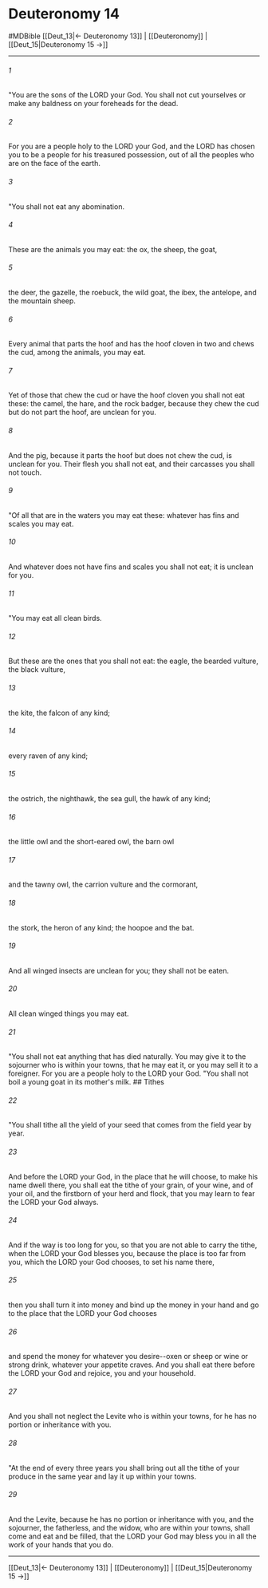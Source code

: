 # Deuteronomy 14
#MDBible
[[Deut_13|← Deuteronomy 13]] | [[Deuteronomy]] | [[Deut_15|Deuteronomy 15 →]]

***

###### 1 
"You are the sons of the LORD your God. You shall not cut yourselves or make any baldness on your foreheads for the dead. 

###### 2 
For you are a people holy to the LORD your God, and the LORD has chosen you to be a people for his treasured possession, out of all the peoples who are on the face of the earth. 

###### 3 
"You shall not eat any abomination. 

###### 4 
These are the animals you may eat: the ox, the sheep, the goat, 

###### 5 
the deer, the gazelle, the roebuck, the wild goat, the ibex, the antelope, and the mountain sheep. 

###### 6 
Every animal that parts the hoof and has the hoof cloven in two and chews the cud, among the animals, you may eat. 

###### 7 
Yet of those that chew the cud or have the hoof cloven you shall not eat these: the camel, the hare, and the rock badger, because they chew the cud but do not part the hoof, are unclean for you. 

###### 8 
And the pig, because it parts the hoof but does not chew the cud, is unclean for you. Their flesh you shall not eat, and their carcasses you shall not touch. 

###### 9 
"Of all that are in the waters you may eat these: whatever has fins and scales you may eat. 

###### 10 
And whatever does not have fins and scales you shall not eat; it is unclean for you. 

###### 11 
"You may eat all clean birds. 

###### 12 
But these are the ones that you shall not eat: the eagle, the bearded vulture, the black vulture, 

###### 13 
the kite, the falcon of any kind; 

###### 14 
every raven of any kind; 

###### 15 
the ostrich, the nighthawk, the sea gull, the hawk of any kind; 

###### 16 
the little owl and the short-eared owl, the barn owl 

###### 17 
and the tawny owl, the carrion vulture and the cormorant, 

###### 18 
the stork, the heron of any kind; the hoopoe and the bat. 

###### 19 
And all winged insects are unclean for you; they shall not be eaten. 

###### 20 
All clean winged things you may eat. 

###### 21 
"You shall not eat anything that has died naturally. You may give it to the sojourner who is within your towns, that he may eat it, or you may sell it to a foreigner. For you are a people holy to the LORD your God. "You shall not boil a young goat in its mother's milk. ## Tithes 

###### 22 
"You shall tithe all the yield of your seed that comes from the field year by year. 

###### 23 
And before the LORD your God, in the place that he will choose, to make his name dwell there, you shall eat the tithe of your grain, of your wine, and of your oil, and the firstborn of your herd and flock, that you may learn to fear the LORD your God always. 

###### 24 
And if the way is too long for you, so that you are not able to carry the tithe, when the LORD your God blesses you, because the place is too far from you, which the LORD your God chooses, to set his name there, 

###### 25 
then you shall turn it into money and bind up the money in your hand and go to the place that the LORD your God chooses 

###### 26 
and spend the money for whatever you desire--oxen or sheep or wine or strong drink, whatever your appetite craves. And you shall eat there before the LORD your God and rejoice, you and your household. 

###### 27 
And you shall not neglect the Levite who is within your towns, for he has no portion or inheritance with you. 

###### 28 
"At the end of every three years you shall bring out all the tithe of your produce in the same year and lay it up within your towns. 

###### 29 
And the Levite, because he has no portion or inheritance with you, and the sojourner, the fatherless, and the widow, who are within your towns, shall come and eat and be filled, that the LORD your God may bless you in all the work of your hands that you do. 

***

[[Deut_13|← Deuteronomy 13]] | [[Deuteronomy]] | [[Deut_15|Deuteronomy 15 →]]
